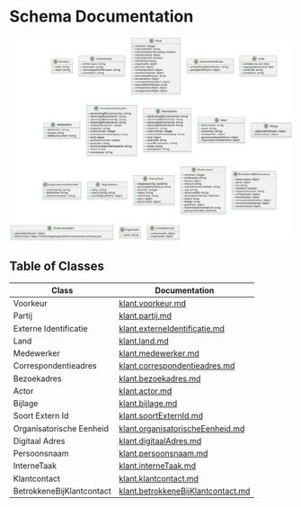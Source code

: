 # Schema Documentation

![All Classes](all_classes.svg)

## Table of Classes

| Class | Documentation |
|-------|--------------|
| Voorkeur | [klant.voorkeur.md](klant.voorkeur.md) |
| Partij | [klant.partij.md](klant.partij.md) |
| Externe Identificatie | [klant.externeIdentificatie.md](klant.externeIdentificatie.md) |
| Land | [klant.land.md](klant.land.md) |
| Medewerker | [klant.medewerker.md](klant.medewerker.md) |
| Correspondentieadres | [klant.correspondentieadres.md](klant.correspondentieadres.md) |
| Bezoekadres | [klant.bezoekadres.md](klant.bezoekadres.md) |
| Actor | [klant.actor.md](klant.actor.md) |
| Bijlage | [klant.bijlage.md](klant.bijlage.md) |
| Soort Extern Id | [klant.soortExternId.md](klant.soortExternId.md) |
| Organisatorische Eenheid | [klant.organisatorischeEenheid.md](klant.organisatorischeEenheid.md) |
| Digitaal Adres | [klant.digitaalAdres.md](klant.digitaalAdres.md) |
| Persoonsnaam | [klant.persoonsnaam.md](klant.persoonsnaam.md) |
| InterneTaak | [klant.interneTaak.md](klant.interneTaak.md) |
| Klantcontact | [klant.klantcontact.md](klant.klantcontact.md) |
| BetrokkeneBijKlantcontact | [klant.betrokkeneBijKlantcontact.md](klant.betrokkeneBijKlantcontact.md) |

